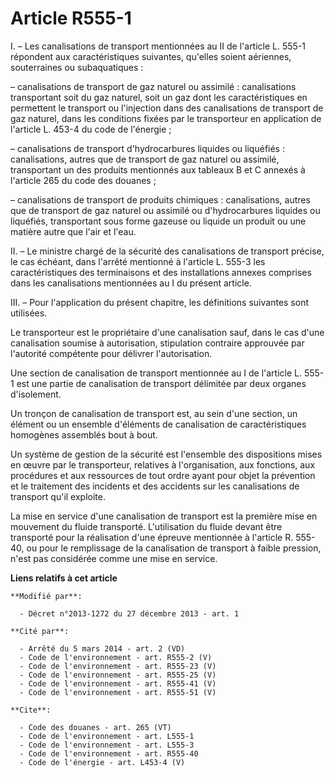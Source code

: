 # Article R555-1

I. – Les canalisations de transport mentionnées au II de l'article L. 555-1 répondent aux caractéristiques suivantes,
qu'elles soient aériennes, souterraines ou subaquatiques : 

– canalisations de transport de gaz naturel ou assimilé : canalisations transportant soit du gaz naturel, soit un gaz dont
les caractéristiques en permettent le transport ou l'injection dans des canalisations de transport de gaz naturel, dans les
conditions fixées par le transporteur en application de l'article L. 453-4 du code de l'énergie ; 

– canalisations de transport d'hydrocarbures liquides ou liquéfiés : canalisations, autres que de transport de gaz naturel ou
assimilé, transportant un des produits mentionnés aux tableaux B et C annexés à l'article 265 du code des douanes ; 

– canalisations de transport de produits chimiques : canalisations, autres que de transport de gaz naturel ou assimilé ou
d'hydrocarbures liquides ou liquéfiés, transportant sous forme gazeuse ou liquide un produit ou une matière autre que l'air
et l'eau. 

II. – Le ministre chargé de la sécurité des canalisations de transport précise, le cas échéant, dans l'arrêté mentionné à
l'article L. 555-3 les caractéristiques des terminaisons et des installations annexes comprises dans les canalisations
mentionnées au I du présent article. 

III. – Pour l'application du présent chapitre, les définitions suivantes sont utilisées. 

Le transporteur est le propriétaire d'une canalisation sauf, dans le cas d'une canalisation soumise à autorisation,
stipulation contraire approuvée par l'autorité compétente pour délivrer l'autorisation. 

Une section de canalisation de transport mentionnée au I de l'article L. 555-1 est une partie de canalisation de transport
délimitée par deux organes d'isolement. 

Un tronçon de canalisation de transport est, au sein d'une section, un élément ou un ensemble d'éléments de canalisation de
caractéristiques homogènes assemblés bout à bout. 

Un système de gestion de la sécurité est l'ensemble des dispositions mises en œuvre par le transporteur, relatives à
l'organisation, aux fonctions, aux procédures et aux ressources de tout ordre ayant pour objet la prévention et le traitement
des incidents et des accidents sur les canalisations de transport qu'il exploite. 

La mise en service d'une canalisation de transport est la première mise en mouvement du fluide transporté. L'utilisation du
fluide devant être transporté pour la réalisation d'une épreuve mentionnée à l'article R. 555-40, ou pour le remplissage de
la canalisation de transport à faible pression, n'est pas considérée comme une mise en service.

**Liens relatifs à cet article**

	**Modifié par**:

	  - Décret n°2013-1272 du 27 décembre 2013 - art. 1

	**Cité par**:

	  - Arrêté du 5 mars 2014 - art. 2 (VD)
	  - Code de l'environnement - art. R555-2 (V)
	  - Code de l'environnement - art. R555-23 (V)
	  - Code de l'environnement - art. R555-25 (V)
	  - Code de l'environnement - art. R555-41 (V)
	  - Code de l'environnement - art. R555-51 (V)

	**Cite**:

	  - Code des douanes - art. 265 (VT)
	  - Code de l'environnement - art. L555-1
	  - Code de l'environnement - art. L555-3
	  - Code de l'environnement - art. R555-40
	  - Code de l'énergie - art. L453-4 (V)
